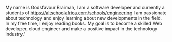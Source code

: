 My name is Godsfavour Braimah, I am a software developer and currently a students of https://altschoolafrica.com/schools/engineering
I am passionate about technology and enjoy learning about new developments in the field.
In my free time, I enjoy reading books.
My goal is to become a skilled Web developer, cloud engineer and make a positive impact in the technology industry."


<!---
bog-reaper/bog-reaper is a ✨ special ✨ repository because its `README.md` (this file) appears on your GitHub profile.
You can click the Preview link to take a look at your changes.
--->
